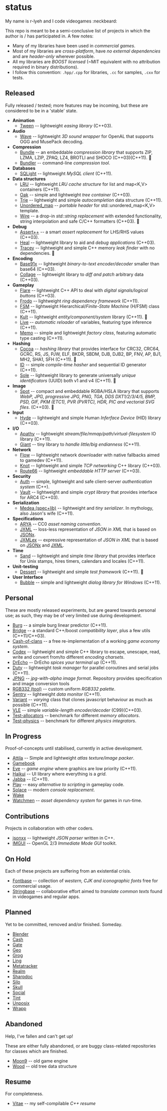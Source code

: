 status
======

My name is r-lyeh and I code videogames :neckbeard:

This repo is meant to be a semi-conclusive list of projects in which the author is / has participated in. A few notes:

- Many of my libraries have been used in _commercial games_.
- Most of my libraries are _cross-platform_, have _no external dependencies_ and are _header-only_ wherever possible.
- All my libraries are _BOOST licensed_ (~MIT equivalent with no attribution required in binary distributions).
- I follow this convention: `.hpp/.cpp` for libraries, `.cc` for samples, `.cxx` for tests.

Released
----

Fully released / tested; more features may be incoming, but these are considered to be in a 'stable' state.

* **Animation**
  - [Tween](https://github.com/r-lyeh/tween) -- lightweight *easing library* (C++03).
* **Audio**
  - [Wave](http://github.com/r-lyeh/wave) -- lightweight *3D sound wrapper* for OpenAL that supports OGG and MusePack decoding.
* **Compression**
  - [Bundle](https://github.com/r-lyeh/bundle) -- an embeddable *compression library* that supports ZIP, LZMA, LZIP, ZPAQ, LZ4, BROTLI and SHOCO (C++03)(C++11). :star2:
  - [Bundler](https://github.com/r-lyeh/bundler) -- command-line *compression tool*.
* **Databases**
  - [SQLight](http://github.com/r-lyeh/sqlight) -- lightweight *MySQL client* (C++11).
* **Data structures**
  - [LRU](https://github.com/r-lyeh/lru) -- lightweight *LRU cache structure* for list<T> and map<K,V> containers (C++11). 
  - [Oak](http://github.com/r-lyeh/oak) -- simple and lightweight *tree container* (C++03). 
  - [Trie](http://github.com/r-lyeh/trie) -- lightweight and simple *autocompletion* data structure (C++11).
  - [Unordered_map](http://github.com/r-lyeh/unordered_map) -- *portable header* for std::unordered_map<K,V> template.
  - [Wire](http://github.com/r-lyeh/wire) -- a drop-in *std::string replacement* with extended functionality, string interpolation and safe C/C++ formatters (C++03). :star2:
* **Debug**
  - [Assert++](http://github.com/r-lyeh/assert) -- a smart *assert replacement* for LHS/RHS values (C++03).
  - [Heal](http://github.com/r-lyeh/heal) -- lightweight library to aid and *debug applications* (C++03).
  - [Tracey](http://github.com/r-lyeh/tracey) -- lightweight and simple C++ memory *leak finder* with no dependencies. :star2:
* **Encoding**
  - [Base91x](http://github.com/r-lyeh/base91x) -- lightweight *binary-to-text encoder/decoder* smaller than base64 (C++03). 
  - [Collage](https://github.com/r-lyeh/collage) -- lightweight library to *diff and patch* arbitrary data (C++03).
* **Gameplay**
  - [Flare](https://github.com/r-lyeh/flare) -- lightweight C++ API to deal with *digital signals/logical buttons* (C++03).
  - [Frodo](https://github.com/r-lyeh/frodo) -- lightweight *ring dependency framework* (C++11).
  - [FSM](http://github.com/r-lyeh/fsm) -- lightweight Hierarchical/*Finite-State Machine* (H/FSM) class (C++11).
  - [Kult](https://github.com/r-lyeh/kult) -- lightweight *entity/component/system* library (C++11). :star2:
  - [Live](http://github.com/r-lyeh/live) -- *automatic reloader* of variables, featuring type inference (C++11).
  - [Memo](http://github.com/r-lyeh/memo) -- simple and lightweight *factory class*, featuring automatic type casting (C++11).
* **Hashing**
  - [Cocoa](http://github.com/r-lyeh/cocoa) -- *hashing library* that provides interface for CRC32, CRC64, GCRC, RS, JS, PJW, ELF, BKDR, SBDM, DJB, DJB2, BP, FNV, AP, BJ1, MH2, SHA1, SFH (C++11). :star2:
  - [ID](http://github.com/r-lyeh/id) -- simple *compile-time hasher* and sequential ID generator (C++11).
  - [Sole](http://github.com/r-lyeh/sole) -- lightweight library to generate universally *unique identificators* (UUID) both v1 and v4 (C++11). :star2:
* **Image**
  - [Spot](http://github.com/r-lyeh/spot) -- compact and embeddable RGBA/HSLA library that supports *WebP, JPG, progressive JPG, PNG, TGA, DDS DXT1/2/3/4/5, BMP, PSD, GIF, PKM (ETC1), PVR (PVRTC), HDR, PIC and vectorial SVG files*. (C++03). :star2:
* **Input**
  - [Hyde](http://github.com/r-lyeh/hyde) -- lightweight and simple Human *Inferface Device* (HID) library (C++03). 
* **I/O**
  - [Apathy](http://github.com/r-lyeh/apathy) -- lightweight *stream/file/mmap/path/virtual-filesystem* IO library (C++11).
  - [Giant](http://github.com/r-lyeh/giant) -- tiny library to *handle little/big endianness* (C++11).
* **Network**
  - [Flow](https://github.com/r-lyeh/flow) -- lightweight network downloader with native fallbacks aimed to gamedev (C++11).
  - [Knot](http://github.com/r-lyeh/knot) -- lightweight and simple *TCP networking* C++ library (C++03).
  - [Route66](https://github.com/r-lyeh/route66) -- lightweight *embeddable HTTP server* (C++03).
* **Security**
  - [Auth](http://github.com/r-lyeh/auth) -- simple, lightweight and safe client-server *authentication system* (C++).
  - [Vault](http://github.com/r-lyeh/vault) -- lightweight and simple *crypt library* that provides interface for ARC4 (C++03).
* **Serialization**
  - [Medea (spec+lib)](http://github.com/r-lyeh/medea) -- lightweight and *tiny serializer*. In mythology, also Jason's wife (C++11).
* **Specifications**
  - [ARYA](http://github.com/r-lyeh/ARYA) -- CC0 *asset naming convention*. 
  - [JXML](http://github.com/r-lyeh/JXML) -- loss-less representation of *JSON in XML* that is based on [JSONx](http://goo.gl/I3cxs). 
  - [JXMLex](http://github.com/r-lyeh/JXMLex) -- expressive representation of *JSON in XML* that is based on [JSONx](http://goo.gl/I3cxs) and [JXML](http://github.com/r-lyeh/JXML).
* **Time**
  - [Sand](http://github.com/r-lyeh/sand) -- lightweight and simple *time library* that provides interface for Unix stamps, hires timers, calendars and locales (C++11).
* **Unit-testing**
  - [Dessert](http://github.com/r-lyeh/dessert) -- lightweight and simple *test framework* (C++11). :star2:
* **User Interface**
  - [Bubble](https://github.com/r-lyeh/bubble) -- simple and lightweight *dialog library for Windows* (C++11). 

Personal
----

These are mostly released experiments, but are geared towards personal use; as such, they may be of very limited use during development.

* [Burg](https://github.com/r-lyeh/burg) -- a simple burg linear predictor (C++11).
* [Bridge](https://github.com/r-lyeh/bridge) -- a standard C++/boost *compatibility layer*, plus a few utils (C++11/C++03).
* [Cash-of-clans](https://github.com/r-lyeh/cash-of-clans) -- a free re-implementation of a working *game economy system*.
* [Codex](https://github.com/r-lyeh/codex) -- lightweight and simple C++ library to escape, unescape, read, write and convert from/to different *encoding charsets*.
* [DrEcho](https://github.com/r-lyeh/DrEcho) -- DrEcho *spices your terminal up* (C++11).
* [Duty](https://github.com/r-lyeh/duty) -- lightweight *task manager* for parallel coroutines and serial jobs (C++11).
* [JPNG](https://github.com/r-lyeh/jpng) -- *jpg-with-alpha image format*. Repository provides specification and image conversion tools
* [RGB332 (tool)](https://github.com/r-lyeh/rgb332) -- custom uniform *RGB332 palette*.
* [Sentry](https://github.com/r-lyeh/sentry) -- lightweight *data monitor* (C++11).
* [Variant](https://github.com/r-lyeh/variant) -- *varying* class that clones javascript behaviour as much as possible (C++11).
* [VLE](https://github.com/r-lyeh/vle) -- simple *variable-length encoder/decoder* (C99)(C++03).
* [Test-allocators](https://github.com/r-lyeh/test-allocators) -- benchmark for different *memory allocators*.
* [Test-physics](https://github.com/r-lyeh/test-physics) -- benchmark for different *physics integrators*.

In Progress
----

Proof-of-concepts until stabilised, currently in active development.

* [Attila](https://github.com/r-lyeh/attila) -- Simple and lightweight *atlas texture/image packer*.
* [Gamebook](https://github.com/r-lyeh/gamebook)
* [Eve](https://github.com/r-lyeh/eve) -- *game engine* where graphics are low priority (C++11).
* [Haikui](https://github.com/r-lyeh/haikui) -- UI library where everything is a *grid*.
* [Jabba](https://github.com/r-lyeh/jabba) -- (C++11).
* [Play](https://github.com/r-lyeh/play) -- easy *alternative to scripting* in gameplay code.
* [Solace](https://github.com/r-lyeh/solace) -- modern *console replacement*.
* [Wake](https://github.com/r-lyeh/wake)
* [Watchmen](https://github.com/r-lyeh/watchmen) -- *asset dependency system* for games in run-time.

Contributions
----

Projects in collaboration with other coders.

* [jsonxx](http://github.com/hjiang/jsonxx) -- lightweight *JSON parser* written in C++.
* [IMGUI](http://github.com/r-lyeh/imgui) -- OpenGL 2/3 *Immediate Mode GUI* toolkit.

On Hold
----

Each of these projects are suffering from an existential crisis.

* [Fontbase](http://github.com/r-lyeh/fontbase) -- collection of *western, CJK and iconographic fonts* free for commercial usage.
* [Stringbase](http://github.com/r-lyeh/stringbase) -- collaborative effort aimed to *translate common texts* found in videogames and regular apps. 

Planned
----

Yet to be committed, removed and/or finished. Someday.

* [Blender](http://github.com/r-lyeh/blender)
* [Cash](https://github.com/r-lyeh/cash)
* [Gate](https://github.com/r-lyeh/gate)
* [Geo](https://github.com/r-lyeh/geo)
* [Grog](https://github.com/r-lyeh/grog)
* [Ling](https://github.com/r-lyeh/ling)
* [Metatracker](http://github.com/r-lyeh/metatracker)
* [Realm](https://github.com/r-lyeh/realm)
* [Sharpdoc](https://github.com/r-lyeh/sharpdoc)
* [Silo](https://github.com/r-lyeh/silo)
* [Skull](https://github.com/r-lyeh/skull)
* [Social](https://github.com/r-lyeh/social)
* [Tint](http://github.com/r-lyeh/tint)
* [Unposix](https://github.com/r-lyeh/unposix)
* [Wrapp](https://github.com/r-lyeh/wrapp)

Abandoned
----

Help, I've fallen and can't get up!

These are either fully abandoned, or are buggy class-related repositories for classes which are finished.

* [Moon9](https://github.com/r-lyeh/moon9) -- old game engine
* [Wood](https://github.com/r-lyeh/wood) -- old tree data structure

Resume
---

For completeness.

* [Vitae](http://github.com/r-lyeh/vitae) -- my self-compilable *C++ resume*
